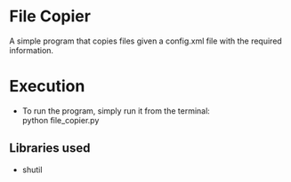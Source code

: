 # File Copier  
A simple program that copies files given a config.xml file with the required information.  

# Execution  
- To run the program, simply run it from the terminal:  
python file_copier.py  



## Libraries used  
* shutil

